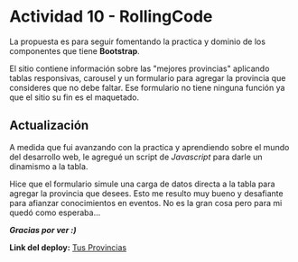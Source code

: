 # Actividad 10 - RollingCode

La propuesta es para seguir fomentando la practica y dominio de los componentes que tiene **Bootstrap**.

El sitio contiene información sobre las "mejores provincias" aplicando tablas responsivas, carousel y un formulario para agregar la provincia que consideres que no debe faltar. Ese formulario no tiene ninguna función ya que el sitio su fin es el maquetado.

## Actualización

A medida que fui avanzando con la practica y aprendiendo sobre el mundo del desarrollo web, le agregué un script de _Javascript_ para darle un dinamismo a la tabla.

Hice que el formulario simule una carga de datos directa a la tabla para agregar la provincia que desees. Esto me resulto muy bueno y desafiante para afianzar conocimientos en eventos. No es la gran cosa pero para mi quedó como esperaba...

**_Gracias por ver :)_**

**Link del deploy:** [Tus Provincias](https://phenomenal-crisp-8649b2.netlify.app/)
